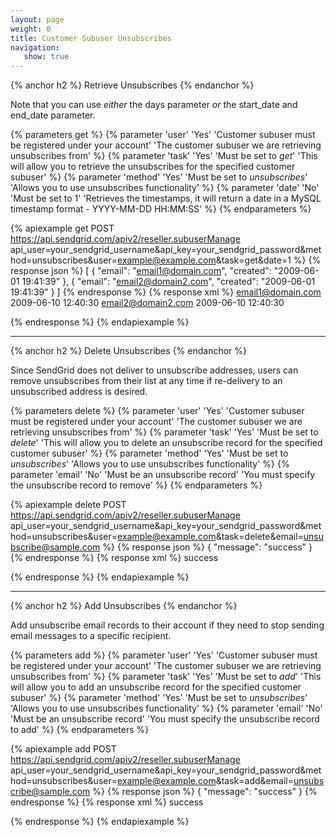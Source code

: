 ```yaml
---
layout: page
weight: 0
title: Customer Subuser Unsubscribes
navigation:
   show: true
---
```


{% anchor h2 %}
Retrieve Unsubscribes 
{% endanchor %}

Note that you can use *either* the days parameter *or* the start_date and end_date parameter.


{% parameters get %}
 {% parameter 'user' 'Yes' 'Customer subuser must be registered under your account' 'The customer subuser we are retrieving unsubscribes from' %}
 {% parameter 'task' 'Yes' 'Must be set to <em>get</em>' 'This will allow you to retrieve the unsubscribes for the specified customer subuser' %}
 {% parameter 'method' 'Yes' 'Must be set to <em>unsubscribes</em>' 'Allows you to use unsubscribes functionality' %}
 {% parameter 'date' 'No' 'Must be set to 1' 'Retrieves the timestamps, it will return a date in a MySQL timestamp format - YYYY-MM-DD HH:MM:SS' %}
{% endparameters %}


{% apiexample get POST https://api.sendgrid.com/apiv2/reseller.subuserManage api_user=your_sendgrid_username&api_key=your_sendgrid_password&method=unsubscribes&user=example@example.com&task=get&date=1 %}
  {% response json %}
[
  {
    "email": "email1@domain.com",
    "created": "2009-06-01 19:41:39"
  },
  {
    "email": "email2@domain2.com",
    "created": "2009-06-01 19:41:39"
  }
]
  {% endresponse %}
  {% response xml %}
<unsubscribes>
   <unsubscribe>
      <email>email1@domain.com</email>
      <created>2009-06-10 12:40:30</created>
   </unsubscribe>
   <unsubscribe>
      <email>email2@domain2.com</email>
      <created>2009-06-10 12:40:30</created>
   </unsubscribe>
</unsubscribes>

  {% endresponse %}
{% endapiexample %}

* * * * *

{% anchor h2 %}
Delete Unsubscribes 
{% endanchor %}

Since SendGrid does not deliver to unsubscribe addresses, users can remove unsubscribes from their list at any time if re-delivery to an unsubscribed address is desired.


{% parameters delete %}
 {% parameter 'user' 'Yes' 'Customer subuser must be registered under your account' 'The customer subuser we are retrieving unsubscribes from' %}
 {% parameter 'task' 'Yes' 'Must be set to <em>delete</em>' 'This will allow you to delete an unsubscribe record for the specified customer subuser' %}
 {% parameter 'method' 'Yes' 'Must be set to <em>unsubscribes</em>' 'Allows you to use unsubscribes functionality' %}
 {% parameter 'email' 'No' 'Must be an unsubscribe record' 'You must specify the unsubscribe record to remove' %}
{% endparameters %}


{% apiexample delete POST https://api.sendgrid.com/apiv2/reseller.subuserManage api_user=your_sendgrid_username&api_key=your_sendgrid_password&method=unsubscribes&user=example@example.com&task=delete&email=unsubscribe@sample.com %}
  {% response json %}
{
  "message": "success"
}
  {% endresponse %}
  {% response xml %}
<result>
   <message>success</message>
</result>

  {% endresponse %}
{% endapiexample %}

* * * * *

{% anchor h2 %}
Add Unsubscribes 
{% endanchor %}

Add unsubscribe email records to their account if they need to stop sending email messages to a specific recipient.


{% parameters add %}
 {% parameter 'user' 'Yes' 'Customer subuser must be registered under your account' 'The customer subuser we are retrieving unsubscribes from' %}
 {% parameter 'task' 'Yes' 'Must be set to <em>add</em>' 'This will allow you to add an unsubscribe record for the specified customer subuser' %}
 {% parameter 'method' 'Yes' 'Must be set to <em>unsubscribes</em>' 'Allows you to use unsubscribes functionality' %}
 {% parameter 'email' 'No' 'Must be an unsubscribe record' 'You must specify the unsubscribe record to add' %}
{% endparameters %}


{% apiexample add POST https://api.sendgrid.com/apiv2/reseller.subuserManage api_user=your_sendgrid_username&api_key=your_sendgrid_password&method=unsubscribes&user=example@example.com&task=add&email=unsubscribe@sample.com %}
  {% response json %}
{
  "message": "success"
}
  {% endresponse %}
  {% response xml %}
<result>
   <message>success</message>
</result>

  {% endresponse %}
{% endapiexample %}
